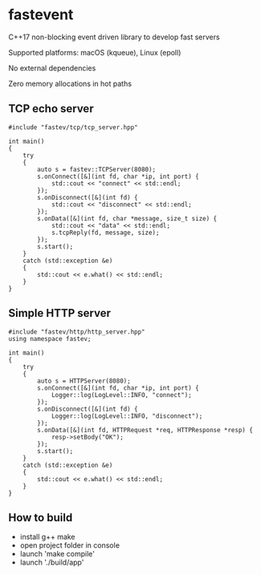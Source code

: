 # fastevent
C++17 non-blocking event driven library to develop fast servers

Supported platforms: macOS (kqueue), Linux (epoll)

No external dependencies

Zero memory allocations in hot paths


## TCP echo server

```cp
#include "fastev/tcp/tcp_server.hpp"

int main()
{
    try
    {
        auto s = fastev::TCPServer(8080);
        s.onConnect([&](int fd, char *ip, int port) {
            std::cout << "connect" << std::endl;
        });
        s.onDisconnect([&](int fd) {
            std::cout << "disconnect" << std::endl;
        });
        s.onData([&](int fd, char *message, size_t size) {
            std::cout << "data" << std::endl;
            s.tcpReply(fd, message, size);
        });
        s.start();
    }
    catch (std::exception &e)
    {
        std::cout << e.what() << std::endl;
    }
}
```

## Simple HTTP server

```cp
#include "fastev/http/http_server.hpp"
using namespace fastev;

int main()
{
    try
    {
        auto s = HTTPServer(8080);
        s.onConnect([&](int fd, char *ip, int port) {
            Logger::log(LogLevel::INFO, "connect");
        });
        s.onDisconnect([&](int fd) {
            Logger::log(LogLevel::INFO, "disconnect");
        });
        s.onData([&](int fd, HTTPRequest *req, HTTPResponse *resp) {
            resp->setBody("OK");
        });
        s.start();
    }
    catch (std::exception &e)
    {
        std::cout << e.what() << std::endl;
    }
}
```

## How to build
- install g++ make
- open project folder in console
- launch 'make compile'
- launch './build/app'